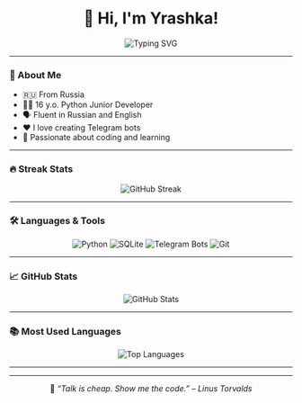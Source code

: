 <h1 align="center">👋 Hi, I'm Yrashka!</h1>

<p align="center">
  <img src="https://readme-typing-svg.herokuapp.com?color=5CE1E6&center=true&vCenter=true&lines=Python+Junior+Developer+🐍;Telegram+Bot+Maker+🤖;16+y.o.+from+Russia;Always+learning+new+things+🚀" alt="Typing SVG" />
</p>

---

### 🧠 About Me
- 🇷🇺 From Russia
- 🧑‍💻 16 y.o. Python Junior Developer
- 🗣️ Fluent in Russian and English
- ❤️ I love creating Telegram bots
- 🎯 Passionate about coding and learning

---

### 🔥 Streak Stats
<p align="center">
  <img src="https://github-readme-streak-stats.herokuapp.com/?user=Yrashka2024&theme=radical&fire=DD2727" alt="GitHub Streak" />
</p>

---

### 🛠️ Languages & Tools
<p align="center">
  <img src="https://img.shields.io/badge/Python-3776AB?style=for-the-badge&logo=python&logoColor=white" alt="Python" />
  <img src="https://img.shields.io/badge/SQLite-07405E?style=for-the-badge&logo=sqlite&logoColor=white" alt="SQLite" />
  <img src="https://img.shields.io/badge/Telegram_Bots-2CA5E0?style=for-the-badge&logo=telegram&logoColor=white" alt="Telegram Bots" />
  <img src="https://img.shields.io/badge/Git-F05032?style=for-the-badge&logo=git&logoColor=white" alt="Git" />
</p>

---

### 📈 GitHub Stats
<p align="center">
  <img src="https://github-readme-stats.vercel.app/api?username=Yrashka2024&show_icons=true&theme=radical" alt="GitHub Stats" />
</p>

---

### 📚 Most Used Languages
<p align="center">
  <img src="https://github-readme-stats.vercel.app/api/top-langs/?username=Yrashka2024&layout=compact&theme=radical" alt="Top Languages" />
</p>

---

---

<p align="center">
  💬 <i>“Talk is cheap. Show me the code.” – Linus Torvalds</i>
</p>

